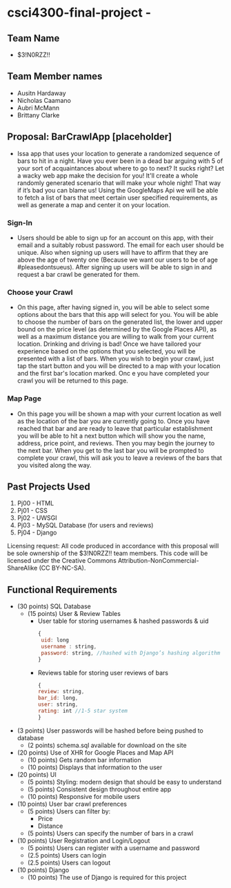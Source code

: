 # csci4300-final-project - 

## Team Name
 - $3!N0RZZ!!
 
## Team Member names
  - Ausitn Hardaway
  - Nicholas Caamano
  - Aubri McMann
  - Brittany Clarke

## Proposal: BarCrawlApp [placeholder]

- Issa app that uses your location to generate a randomized sequence of bars to hit in a night. Have you ever been in a dead bar arguing with 5 of your sort of acquaintances about where to go to next? It sucks right? Let a wacky web app make the decision for you! It'll create a whole randomly generated scenario that will make your whole night! That way if it’s bad you can blame us! Using the GoogleMaps Api we will be able to fetch a list of bars that meet certain user specified requirements, as well as generate a map and center it on your location.  

### Sign-In 
  - Users should be able to sign up for an account on this app, with their email and a suitably robust password. The email for each user should be unique. Also when signing up users will have to affirm that they are above the age of twenty one (Because we want our users to be of age #pleasedontsueus). After signing up users will be able to sign in and request a bar crawl be generated for them. 

### Choose your Crawl
  - On this page, after having signed in, you will be able to select some options about the bars that this app will select for you. You will be able to choose the number of bars on the generated list, the lower and upper bound on the price level (as determined by the Google Places API), as well as a maximum distance you are willing to walk from your current location. Drinking and driving is bad! Once we have tailored your experience based on the options that you selected, you will be presented with a list of bars. When you wish to begin your crawl, just tap the start button and you will be directed to a map with your location and the first bar's location marked. Onc e you have completed your crawl you will be returned to this page.  
  
### Map Page
  - On this page you will be shown a map with your current location as well as the location of the bar you are currently going to. Once you have reached that bar and are ready to leave that particular establishment you will be able to hit a next button which will show you the name, address, price point, and reviews. Then you may begin the journey to the next bar. When you get to the last bar you will be prompted to complete your crawl, this will ask you to leave a reviews of the bars that you visited along the way. 
  
## Past Projects Used
  1. Pj00 - HTML
  2. Pj01 - CSS
  3. Pj02 - UWSGI
  4. Pj03 - MySQL Database (for users and reviews)
  5. Pj04 - Django
  
  Licensing request: All code produced in accordance with this proposal will be sole ownership of the $3!N0RZZ!! team members. This code will be licensed under the Creative Commons Attribution-NonCommercial-ShareAlike (CC BY-NC-SA).

## Functional Requirements 

- (30 points) SQL Database
 	- (15 points) User & Review Tables
	    - User table for storing usernames & hashed passwords & uid
	      ``` javascript
	      {
	       uid: long
	       username : string,
	       password: string, //hashed with Django’s hashing algorithm 
	      }
	      ```
	    - Reviews table for storing user reviews of bars
	      ``` javascript
	      {
	      review: string,
	      bar_id: long,
	      user: string,
	      rating: int //1-5 star system
	      }  
	      ```
 - (3 points) User passwords will be hashed before being pushed to database
	- (2 points) schema.sql available for download on the site
- (20 points) Use of XHR for Google Places and Map API
	- (10 points) Gets random bar information
	- (10 points) Displays that information to the user
- (20 points) UI
	- (5 points) Styling: modern design that should be easy to understand
	- (5 points) Consistent design throughout entire app
	- (10 points) Responsive for mobile users
- (10 points) User bar crawl preferences
	- (5 points) Users can filter by:
		- Price 
		- Distance
	- (5 points) Users can specify the number of bars in a crawl
-  (10 points) User Registration and Login/Logout
	- (5 points) Users can register with a username and password
	- (2.5 points) Users can login
	- (2.5 points) Users can logout
-  (10 points) Django 
	- (10 points) The use of Django is required for this project


